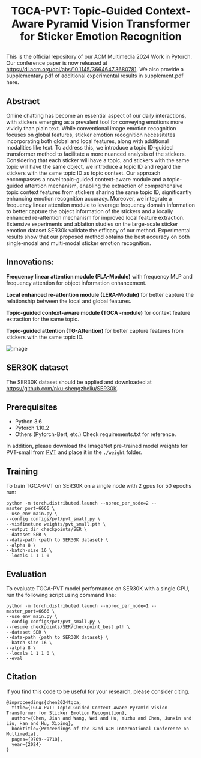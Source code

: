 # <p align="center">TGCA-PVT: Topic-Guided Context-Aware Pyramid Vision Transformer for Sticker Emotion Recognition </p>

This is the official repository of our ACM Multimedia 2024 Work in Pytorch. Our conference paper is now released at https://dl.acm.org/doi/abs/10.1145/3664647.3680781. We also provide a supplementary pdf of additional experimental results in supplement.pdf here.

## Abstract
Online chatting has become an essential aspect of our daily interactions, with stickers emerging as a prevalent tool for conveying emotions more vividly than plain text. While conventional image emotion recognition focuses on global features, sticker emotion recognition necessitates incorporating both global and local features, along with additional modalities like text. To address this, we introduce a topic ID-guided transformer method to facilitate a more nuanced analysis of the stickers. Considering that each sticker will have a topic, and stickers with the same topic will have the same object, we introduce a topic ID and regard the stickers with the same topic ID as topic context. Our approach encompasses a novel topic-guided context-aware module and a topic-guided attention mechanism, enabling the extraction of comprehensive topic context features from stickers sharing the same topic ID, significantly enhancing emotion recognition accuracy. Moreover, we integrate a frequency linear attention module to leverage frequency domain information to better capture the object information of the stickers and a locally enhanced re-attention mechanism for improved local feature extraction. Extensive experiments and ablation studies on the large-scale sticker emotion dataset SER30k validate the efficacy of our method. Experimental results show that our proposed method obtains the best accuracy on both single-modal and multi-modal sticker emotion recognition.

## Innovations:
**Frequency linear attention module (FLA-Module)** with frequency MLP and frequency attention for object information enhancement.

**Local enhanced re-attention module (LERA-Module)** for better capture the relationship between the local and global features.

**Topic-guided context-aware module (TGCA -module)** for context feature extraction for the same topic.

**Topic-guided attention (TG-Attention)** for better capture features from stickers with the same topic ID.


![image](https://github.com/user-attachments/assets/563f42c1-648f-4000-9ad7-ce944a922f27)

## SER30K dataset

The SER30K dataset  should be applied  and downloaded at https://github.com/nku-shengzheliu/SER30K.

## Prerequisites

- Python 3.6
- Pytorch 1.10.2
- Others (Pytorch-Bert, etc.) Check requirements.txt for reference.

In addition, please download the ImageNet pre-trained model weights for PVT-small from [PVT](https://github.com/whai362/PVT/tree/v2/classification) and place it in the `./weight` folder.




## Training
To train TGCA-PVT on SER30K on a single node with 2 gpus for 50 epochs run:


```shell
python -m torch.distributed.launch --nproc_per_node=2 --master_port=6666 \
--use_env main.py \
--config configs/pvt/pvt_small.py \
--visfinetune weights/pvt_small.pth \
--output_dir checkpoints/SER \
--dataset SER \
--data-path {path to SER30K dataset} \
--alpha 8 \
--batch-size 16 \
--locals 1 1 1 0
```



## Evaluation
To evaluate TGCA-PVT model performance on SER30K with a single GPU, run the following script using command line:

```shell
python -m torch.distributed.launch --nproc_per_node=1 --master_port=6666 \
--use_env main.py \
--config configs/pvt/pvt_small.py \
--resume checkpoints/SER/checkpoint_best.pth \
--dataset SER \
--data-path {path to SER30K dataset} \
--batch-size 16 \
--alpha 8 \
--locals 1 1 1 0 \
--eval
```

## Citation

If you find this code to be useful for your research, please consider citing.
```shell
@inproceedings{chen2024tgca,
  title={TGCA-PVT: Topic-Guided Context-Aware Pyramid Vision Transformer for Sticker Emotion Recognition},
  author={Chen, Jian and Wang, Wei and Hu, Yuzhu and Chen, Junxin and Liu, Han and Hu, Xiping},
  booktitle={Proceedings of the 32nd ACM International Conference on Multimedia},
  pages={9709--9718},
  year={2024}
}
```
